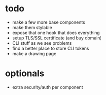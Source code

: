 # todo

* make a few more base components 
* make them stylable
* expose that one hook that does everything
* setup TLS/SSL certificate (and buy domain)
* CLI stuff as we see problems
* find a better place to store CLI tokens 
* make a drawing page

# optionals

* extra security/auth per component